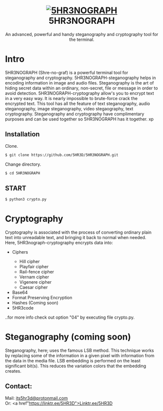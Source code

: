 <h1 align="center">
  <br>
  <a href="https://github.com/5HR3D/5HR3NOGRAPH"><img src="https://i.ibb.co/7Jd6Yzy/5-HR3-NOGRAPH-logo.png" alt="5HR3NOGRAPH"></a>
  <br>
  5HR3NOGRAPH
  <br>
</h1>

<p align="center">An advanced, powerful and handy steganography and cryptography tool for the terminal.</p>

<h1>Intro</h1> 

5HR3NOGRAPH (Shre-no-graf) is a powerful terminal tool for steganography and cryptography. 5HR3NOGRAPH-steganography helps in encoding information in image and audio files. Steganography is the art of hiding secret data within an ordinary, non-secret, file or message in order to avoid detection. 5HR3NOGRAPH-cryptography allow's you to encrypt text in a very easy way. It is nearly impossible to brute-force crack the encrypted text. This tool has all the feature of text steganography, audio steganography, image steganography, video stegaography, text cryptography. Steganography and cryptography have complimentary purposes and can be used together so 5HR3NOGRAPH has it together. xp

## Installation

Clone.
```sh
$ git clone https://github.com/5HR3D/5HR3NOGRAPH.git
```
Change directory.
```sh
$ cd 5HR3NOGRAPH
```

## START
```sh
$ python3 crypto.py
```
# Cryptography
Cryptography is associated with the process of converting ordinary plain text into unreadable text, and bringing it back to normal when needed. <br>
Here, 5HR3nograph-cryptography encrypts data into:
<ul>
  <li>Ciphers</li>
  <ul>
    <li>Hill cipher</li>
    <li>Playfair cipher</li>
    <li>Rail-fence cipher</li>
    <li>Vernam cipher</li>
    <li>Vigenere cipher</li>
    <li>Caesar cipher</li>
  </ul>
  <li>Base64</li>
  <li>Format Preserving Encryption</li>
  <li>Hashes (Coming soon)</li>
  <li>5HR3code</li>
  </ul>
 ..for more info check out option "04" by executing file crypto.py.

    
# Steganography (coming soon)
Steganography, here; uses the famous LSB method. This technique works by replacing some of the information in a given pixel with information from the data in the media file. LSB embedding is performed on the least significant bit(s). This reduces the variation colors that the embedding creates.
    
## Contact:
Mail: <a href="mailto:its5hr3d@gmail.com">its5hr3d@protonmail.com</a><br>Or: <a href"https://linktr.ee/5HR3D">Linktr.ee/5HR3D </a>


